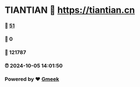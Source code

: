 # TIANTIAN :link: https://tiantian.cn 
### :page_facing_up: [51](https://tiantian.cn/tag.html) 
### :speech_balloon: 0 
### :hibiscus: 121787 
### :alarm_clock: 2024-10-05 14:01:50 
### Powered by :heart: [Gmeek](https://github.com/Meekdai/Gmeek)
